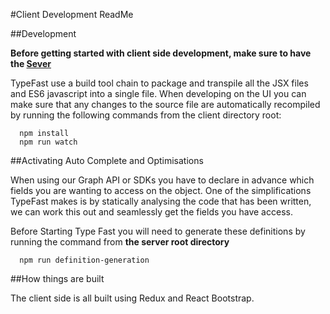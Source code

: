 #Client Development ReadMe

##Development

**Before getting started with client side development, make sure to have the [Sever](../server/README.md)**

TypeFast use a build tool chain to package and transpile all the JSX files and ES6 javascript into a single file. When developing on the UI you can make sure that any changes to the source file are automatically recompiled by running the following commands from the client directory root:

```
  npm install
  npm run watch
```

##Activating Auto Complete and Optimisations

When using our Graph API or SDKs you have to declare in advance which fields you are wanting to access on the object. One of the simplifications TypeFast makes is by statically analysing the code that has been written, we can work this out and seamlessly get the fields you have access.

Before Starting Type Fast you will need to generate these definitions by running the command from **the server root directory**

```
  npm run definition-generation
```

##How things are built

The client side is all built using Redux and React Bootstrap. 
